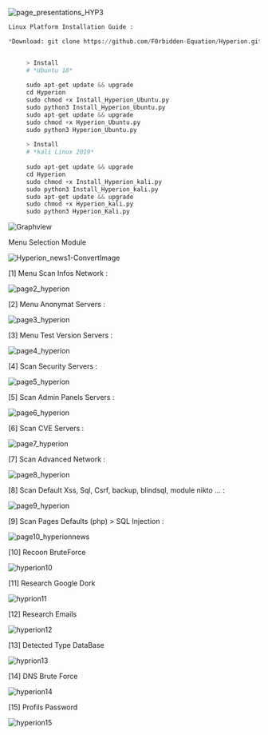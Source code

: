 ![page_presentations_HYP3](https://user-images.githubusercontent.com/59021489/80225323-33537c80-864b-11ea-8f23-733a96e79364.jpg)



```python
Linux Platform Installation Guide :

*Download: git clone https://github.com/F0rbidden-Equation/Hyperion.git


     > Install
     # *Ubuntu 18*
     
     sudo apt-get update && upgrade
     cd Hyperion
     sudo chmod +x Install_Hyperion_Ubuntu.py
     sudo python3 Install_Hyperion_Ubuntu.py
     sudo apt-get update && upgrade
     sudo chmod +x Hyperion_Ubuntu.py
     sudo python3 Hyperion_Ubuntu.py
 
     > Install
     # *kali Linux 2019*
     
     sudo apt-get update && upgrade
     cd Hyperion
     sudo chmod +x Install_Hyperion_kali.py
     sudo python3 Install_Hyperion_kali.py
     sudo apt-get update && upgrade
     sudo chmod +x Hyperion_kali.py
     sudo python3 Hyperion_Kali.py

```
![Graphview](https://user-images.githubusercontent.com/59021489/71766494-ac925c80-2f00-11ea-9770-06b662f29a75.jpg)

Menu Selection Module 

![Hyperion_news1-ConvertImage](https://user-images.githubusercontent.com/59021489/71623856-94100280-2bdf-11ea-89b9-ed377abbc837.jpg)

[1] Menu Scan Infos Network :

![page2_hyperion](https://user-images.githubusercontent.com/59021489/71563272-e4c31680-2a8c-11ea-8ef7-d15ce67036ba.jpeg)

[2] Menu Anonymat Servers :

![page3_hyperion](https://user-images.githubusercontent.com/59021489/71563322-0e307200-2a8e-11ea-805e-e0a6c5408ea5.jpeg)

[3] Menu Test Version Servers :

![page4_hyperion](https://user-images.githubusercontent.com/59021489/71563410-2785ee00-2a8f-11ea-8678-7d51f9d86653.jpeg)

[4] Scan Security Servers :

![page5_hyperion](https://user-images.githubusercontent.com/59021489/71563411-2c4aa200-2a8f-11ea-977c-3b5d79aa1322.jpeg)


[5] Scan Admin Panels Servers :

![page6_hyperion](https://user-images.githubusercontent.com/59021489/71563478-754f2600-2a90-11ea-83c1-7986ab3999ea.jpeg)

[6] Scan CVE Servers :

![page7_hyperion](https://user-images.githubusercontent.com/59021489/71563479-7718e980-2a90-11ea-8529-35292a95f9a6.jpeg)

[7] Scan Advanced Network :

![page8_hyperion](https://user-images.githubusercontent.com/59021489/71563484-7a13da00-2a90-11ea-8975-6bb21490a81c.jpeg)

[8] Scan Default Xss, Sql, Csrf, backup, blindsql, module nikto ... :

![page9_hyperion](https://user-images.githubusercontent.com/59021489/71624353-5eb8e400-2be2-11ea-81f8-be967fa821cc.jpg)


[9] Scan Pages Defaults (php) > SQL Injection  :

![page10_hyperionnews](https://user-images.githubusercontent.com/59021489/71624294-0eda1d00-2be2-11ea-8785-1f9f80e312a1.jpeg)

[10] Recoon BruteForce

![hyperion10](https://user-images.githubusercontent.com/59021489/71625483-5e234c00-2be8-11ea-9488-3d2ae416db44.jpg)

[11] Research Google Dork 

![hyprion11](https://user-images.githubusercontent.com/59021489/71625485-5fed0f80-2be8-11ea-9651-c8d504da7dc1.jpg)

[12] Research Emails

![hyperion12](https://user-images.githubusercontent.com/59021489/71625486-624f6980-2be8-11ea-88b7-185b346d5ded.jpg)

[13] Detected Type DataBase

![hyprion13](https://user-images.githubusercontent.com/59021489/71625487-63809680-2be8-11ea-8ea2-53d7317d90a3.jpg)

[14] DNS Brute Force

![hyperion14](https://user-images.githubusercontent.com/59021489/71625490-654a5a00-2be8-11ea-8ace-6239b180a1be.jpg)

[15] Profils Password

![hyperion15](https://user-images.githubusercontent.com/59021489/71625494-667b8700-2be8-11ea-9e8a-6b0d51284e89.jpg)


